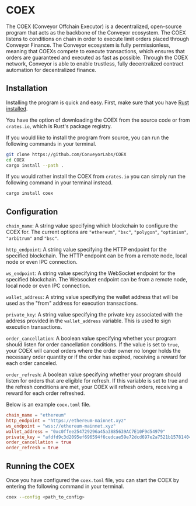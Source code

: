 # COEX

The COEX (Conveyor Offchain Executor) is a decentralized, open-source program that acts as the backbone of the Conveyor ecosystem. The COEX listens to conditions on chain in order to execute limit orders placed through Conveyor Finance. The Conveyor ecosystem is fully permissionless, meaning that COEXs compete to execute transactions, which ensures that orders are guaranteed and executed as fast as possible. Through the COEX network, Conveyor is able to enable trustless, fully decentralized contract automation for decentralized finance.

## Installation
Installing the program is quick and easy. First, make sure that you have [Rust installed](https://www.rust-lang.org/tools/install).

You have the option of downloading the COEX from the source code or from `crates.io`, which is Rust's package registry. 

If you would like to install the program from source, you can run the following commands in your terminal.

```bash
git clone https://github.com/ConveyorLabs/COEX
cd COEX
cargo install --path .
```

If you would rather install the COEX from `crates.io` you can simply run the following command in your terminal instead.

```bash
cargo install coex
```


## Configuration


`chain_name`: A string value specifying which blockchain to configure the COEX for. The current options are `"ethereum"`, `"bsc"`,  `"polygon"`, `"optimism"`, `"arbitrum"` and `"bsc"`.

`http_endpoint`: A string value specifying the HTTP endpoint for the specified blockchain. The HTTP endpoint can be from a remote node, local node or even IPC connection.

`ws_endpoint`: A string value specifying the WebSocket endpoint for the specified blockchain. The Websocket endpoint can be from a remote node, local node or even IPC connection.

`wallet_address`: A string value specifying the wallet address that will be used as the "from" address for execution transactions.

`private_key`: A string value specifying the private key associated with the address provided in the `wallet_address` variable. This is used to sign execution transactions.

`order_cancellation`: A boolean value specifying whether your program should listen for order cancellation conditions. If the value is set to `true`, your COEX will cancel orders where the order owner no longer holds the necessary order quantity or if the order has expired, receiving a reward for each order canceled.

`order_refresh`: A boolean value specifying whether your program should listen for orders that are eligible for refresh. If this variable is set to true and the refresh conditions are met, your COEX will refresh orders, receiving a reward for each order refreshed.


Below is an example `coex.toml` file.

```toml
chain_name = "ethereum"
http_endpoint = "https://ethereum-mainnet.xyz"
ws_endpoint = "wss://ethereum-mainnet.xyz"
wallet_address = "0xc0ffee254729296a45a3885639AC7E10F9d54979"
private_key = "afdfd9c3d2095ef696594f6cedcae59e72dcd697e2a7521b1578140422a4f890"
order_cancellation = true
order_refresh = true
```

## Running the COEX

Once you have configured the `coex.toml` file, you can start the COEX by entering the following command in your terminal.

```bash
coex --config <path_to_config>
```


